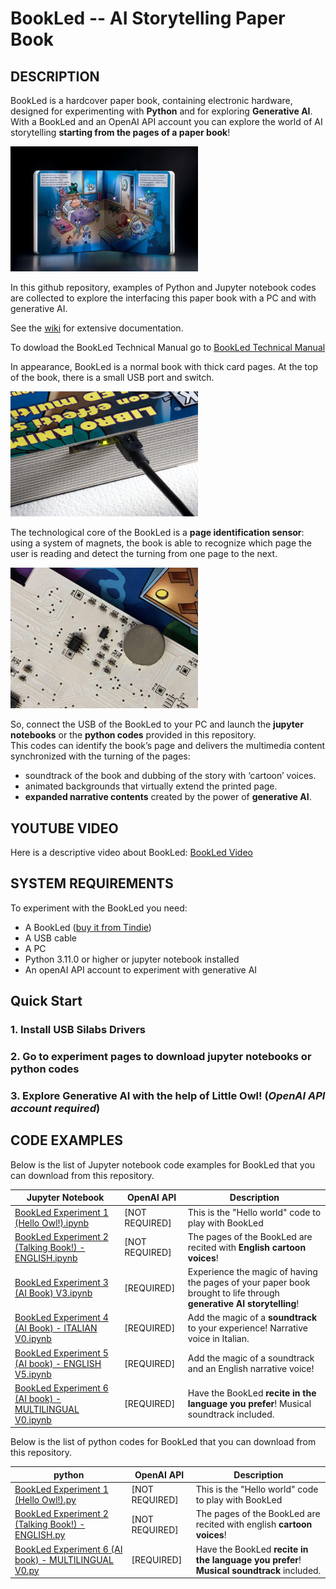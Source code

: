 BookLed -- AI Storytelling Paper Book
====================================

## **DESCRIPTION**
BookLed is a hardcover paper book, containing electronic hardware, designed for experimenting with **Python** and for exploring **Generative AI**. 
With a BookLed and an OpenAI API account you can explore the world of AI storytelling **starting from the pages of a paper book**!

<img src="docs/images/xontontox.jpg" alt="Xontontox is calling home Image" width="300">

In this github repository, examples of Python and Jupyter notebook codes are collected to explore the interfacing this paper book with a PC and with generative AI.

See the [wiki](https://github.com/robotoons/BookLed/wiki) for extensive documentation.

To dowload the BookLed Technical Manual go to [BookLed Technical Manual](https://github.com/robotoons/BookLed/blob/main/docs/BookLed%20technical%20manual%20v1.0.pdf)

In appearance, BookLed is a normal book with thick card pages. 
At the top of the book, there is a small USB port and switch.

<img src="docs/images/usb.jpg" alt="USB Image" width="300">

The technological core of the BookLed  is a **page identification sensor**: using a system of magnets, the book is able to recognize which page the user is reading and detect the turning from one page to the next.

<img src="docs/images/hall_sensor.jpg" alt="Hall sensor Image" width="300">

So, connect the USB of the BookLed to your PC and launch the **jupyter notebooks** or the **python codes** provided in this repository.   
This codes can identify the book’s page and delivers the multimedia content synchronized with the turning of the pages:  

- soundtrack of the book and dubbing of the story with ‘cartoon’ voices.  
- animated backgrounds that virtually extend the printed page.  
- **expanded narrative contents** created by the power of **generative AI**.  

## **YOUTUBE VIDEO**
Here is a descriptive video about BookLed: [BookLed Video](https://youtu.be/s0RE-ibNndk)

## **SYSTEM REQUIREMENTS**
To experiment with the BookLed you need:
  * A BookLed  ([buy it from Tindie](https://www.tindie.com/products/robotoons/bookled/))
  * A USB cable
  * A PC
  * Python 3.11.0 or higher or jupyter notebook installed
  * An openAI API account to experiment with generative AI


## **Quick Start**

### 1. Install USB Silabs Drivers
### 2. Go to experiment pages to download jupyter notebooks or python codes
### 3. Explore Generative AI with the help of Little Owl! (_OpenAI API account required_)



## **CODE EXAMPLES**

Below is the list of Jupyter notebook code examples for BookLed that you can download from this repository.

| Jupyter Notebook                                      | OpenAI API       | Description                                                                                  |
| ----------------------------------------------------- | ---------------- | -------------------------------------------------------------------------------------------- |
| [BookLed Experiment 1 (Hello Owl!).ipynb](https://github.com/robotoons/BookLed/blob/main/codes/jupyter%20notebooks/BookLed%20Experiment%201%20(Hello%20Owl!).ipynb)               | [NOT REQUIRED]   | This is the "Hello world" code to play with BookLed                                          |
| [BookLed Experiment 2 (Talking Book!) - ENGLISH.ipynb](https://github.com/robotoons/BookLed/blob/main/codes/jupyter%20notebooks/BookLed%20Experiment%202%20(Talking%20Book!)%20-%20ENGLISH.ipynb)  | [NOT REQUIRED]   | The pages of the BookLed are recited with **English cartoon voices**!                        |
| [BookLed Experiment 3 (AI Book) V3.ipynb](https://github.com/robotoons/BookLed/blob/main/codes/jupyter%20notebooks/BookLed%20Experiment%203%20(AI%20Book)%20V3.ipynb)               | [REQUIRED]       | Experience the magic of having the pages of your paper book brought to life through **generative AI storytelling**! |
| [BookLed Experiment 4 (AI Book) - ITALIAN V0.ipynb](https://github.com/robotoons/BookLed/blob/main/codes/jupyter%20notebooks/BookLed%20Experiment%204%20(AI%20book)%20-%20ITALIAN%20V0.ipynb)     | [REQUIRED]       | Add the magic of a **soundtrack** to your experience! Narrative voice in Italian.            |
| [BookLed Experiment 5 (AI book) - ENGLISH V5.ipynb](https://github.com/robotoons/BookLed/blob/main/codes/jupyter%20notebooks/BookLed%20Experiment%205%20(AI%20book)%20-%20ENGLISH%20V5.ipynb)     | [REQUIRED]       | Add the magic of a soundtrack and an English narrative voice!                                |
| [BookLed Experiment 6 (AI book) - MULTILINGUAL V0.ipynb](https://github.com/robotoons/BookLed/blob/main/codes/jupyter%20notebooks/BookLed%20Experiment%206%20(AI%20book)%20-%20MULTILINGUAL%20V0.ipynb) | [REQUIRED]       | Have the BookLed **recite in the language you prefer**! Musical soundtrack included.         |



Below is the list of python codes for BookLed that you can download from this repository.

| python            | OpenAI API | Description |
| ----------------- | --------- | ----------- |
| [BookLed Experiment 1 (Hello Owl!).py](https://github.com/robotoons/BookLed/blob/main/codes/python/BookLed%20Experiment%201%20(Hello%20Owl!).py)            | [NOT REQUIRED]    | This is the "Hello world" code to play with BookLed |
| [BookLed Experiment 2 (Talking Book!) - ENGLISH.py](https://github.com/robotoons/BookLed/blob/main/codes/python/BookLed%20Experiment%202%20(Talking%20Book!)%20-%20ENGLISH.py)            | [NOT REQUIRED]    | The pages of the BookLed are recited with english **cartoon voices**! |
| [BookLed Experiment 6 (AI book) - MULTILINGUAL V0.py](https://github.com/robotoons/BookLed/blob/main/codes/python/BookLed%20Experiment%206%20(AI%20book)%20-%20MULTILINGUAL%20V0.py)            | [REQUIRED]    | Have the BookLed **recite in the language you prefer**! **Musical soundtrack** included. |



